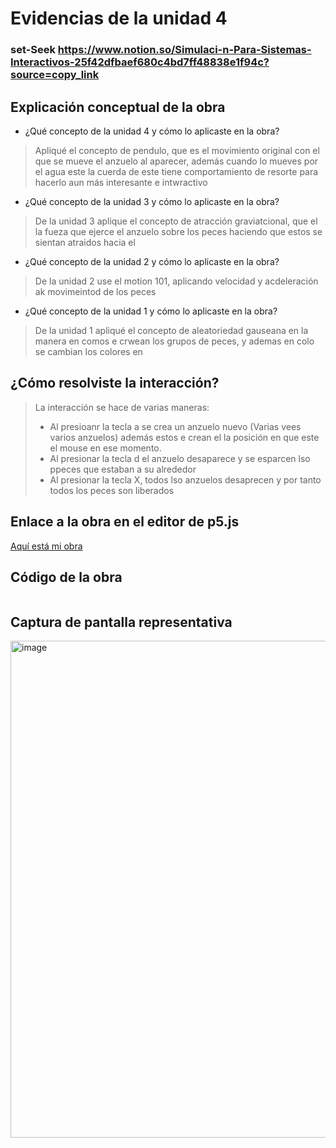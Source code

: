 # Evidencias de la unidad 4
### set-Seek https://www.notion.so/Simulaci-n-Para-Sistemas-Interactivos-25f42dfbaef680c4bd7ff48838e1f94c?source=copy_link
## Explicación conceptual de la obra

* ¿Qué concepto de la unidad 4 y cómo lo aplicaste en la obra?
> Apliqué el concepto de pendulo, que es el movimiento original con el que se mueve el anzuelo al aparecer, además cuando lo mueves por el agua este la cuerda de este tiene comportamiento de resorte para hacerlo aun más interesante e intwractivo

* ¿Qué concepto de la unidad 3 y cómo lo aplicaste en la obra?
> De la unidad 3 aplique el concepto de atracción graviatcional, que el la fueza que ejerce el anzuelo sobre los peces haciendo que estos se sientan atraidos hacia el 

* ¿Qué concepto de la unidad 2 y cómo lo aplicaste en la obra?
> De la unidad 2 use el motion 101, aplicando velocidad y acdeleración ak movimeintod de los peces

* ¿Qué concepto de la unidad 1 y cómo lo aplicaste en la obra?
> De la unidad 1 apliqué el concepto de aleatoriedad gauseana en la manera en comos e crwean los grupos de peces, y ademas en colo se cambian los colores en

## ¿Cómo resolviste la interacción?
> La interacción se hace de varias maneras:
> - Al presioanr la tecla a se crea un anzuelo nuevo (Varias vees varios anzuelos) además estos e crean el la posición en que este el  mouse en ese momento.
> - Al presionar la tecla d el anzuelo desaparece y se esparcen lso ppeces que estaban a su alrededor
> - Al presionar la tecla X, todos lso anzuelos desaprecen y por tanto todos los peces son liberados 

## Enlace a la obra en el editor de p5.js

[Aquí está mi obra]([URL](https://editor.p5js.org/LCami-Villanueva/sketches/xY2GllbPz))

## Código de la obra 

``` js

```

## Captura de pantalla representativa
<img width="874" height="795" alt="image" src="https://github.com/user-attachments/assets/900988ae-1b0b-4974-9c65-e4397264b118" />









